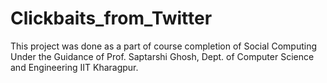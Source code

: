 # Clickbaits_from_Twitter
This project was done as a part of course completion of Social Computing Under the Guidance of Prof. Saptarshi Ghosh, Dept. of Computer Science and Engineering IIT Kharagpur.
